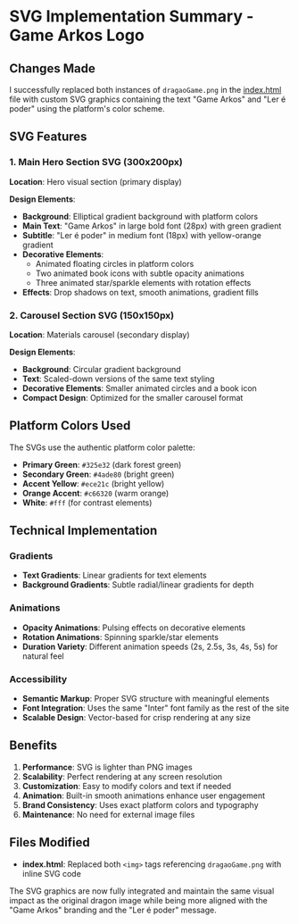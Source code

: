 # SVG Implementation Summary - Game Arkos Logo

## Changes Made

I successfully replaced both instances of `dragaoGame.png` in the [index.html](file://c:\Users\rishi\source\repos\Arkos\Landingpage\index.html) file with custom SVG graphics containing the text "Game Arkos" and "Ler é poder" using the platform's color scheme.

## SVG Features

### 1. Main Hero Section SVG (300x200px)
**Location**: Hero visual section (primary display)

**Design Elements**:
- **Background**: Elliptical gradient background with platform colors
- **Main Text**: "Game Arkos" in large bold font (28px) with green gradient
- **Subtitle**: "Ler é poder" in medium font (18px) with yellow-orange gradient
- **Decorative Elements**:
  - Animated floating circles in platform colors
  - Two animated book icons with subtle opacity animations
  - Three animated star/sparkle elements with rotation effects
- **Effects**: Drop shadows on text, smooth animations, gradient fills

### 2. Carousel Section SVG (150x150px)
**Location**: Materials carousel (secondary display)

**Design Elements**:
- **Background**: Circular gradient background
- **Text**: Scaled-down versions of the same text styling
- **Decorative Elements**: Smaller animated circles and a book icon
- **Compact Design**: Optimized for the smaller carousel format

## Platform Colors Used

The SVGs use the authentic platform color palette:

- **Primary Green**: `#325e32` (dark forest green)
- **Secondary Green**: `#4ade80` (bright green)
- **Accent Yellow**: `#ece21c` (bright yellow)
- **Orange Accent**: `#c66320` (warm orange)
- **White**: `#fff` (for contrast elements)

## Technical Implementation

### Gradients
- **Text Gradients**: Linear gradients for text elements
- **Background Gradients**: Subtle radial/linear gradients for depth

### Animations
- **Opacity Animations**: Pulsing effects on decorative elements
- **Rotation Animations**: Spinning sparkle/star elements
- **Duration Variety**: Different animation speeds (2s, 2.5s, 3s, 4s, 5s) for natural feel

### Accessibility
- **Semantic Markup**: Proper SVG structure with meaningful elements
- **Font Integration**: Uses the same "Inter" font family as the rest of the site
- **Scalable Design**: Vector-based for crisp rendering at any size

## Benefits

1. **Performance**: SVG is lighter than PNG images
2. **Scalability**: Perfect rendering at any screen resolution
3. **Customization**: Easy to modify colors and text if needed
4. **Animation**: Built-in smooth animations enhance user engagement
5. **Brand Consistency**: Uses exact platform colors and typography
6. **Maintenance**: No need for external image files

## Files Modified

- **index.html**: Replaced both `<img>` tags referencing `dragaoGame.png` with inline SVG code

The SVG graphics are now fully integrated and maintain the same visual impact as the original dragon image while being more aligned with the "Game Arkos" branding and the "Ler é poder" message.